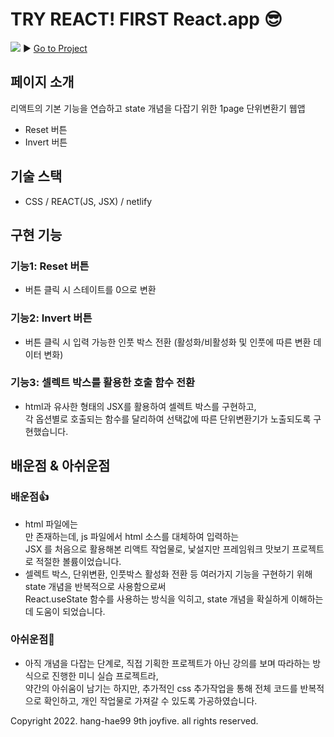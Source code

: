 # TRY REACT! FIRST React.app 😎
![](https://velog.velcdn.com/images/joyfive/post/402c3b47-a882-47fb-a6c1-7c92564960c7/image.png)
▶︎ [Go to Project](https://joy-reactstate.netlify.app/)

## 페이지 소개
리액트의 기본 기능을 연습하고 state 개념을 다잡기 위한 1page 단위변환기 웹앱
- Reset 버튼
- Invert 버튼

## 기술 스택
- CSS / REACT(JS, JSX) / netlify

## 구현 기능
### 기능1: Reset 버튼
- 버튼 클릭 시 스테이트를 0으로 변환 

### 기능2: Invert 버튼
- 버튼 클릭 시 입력 가능한 인풋 박스 전환 (활성화/비활성화 및 인풋에 따른 변환 데이터 변화)

### 기능3: 셀렉트 박스를 활용한 호출 함수 전환
- html과 유사한 형태의 JSX를 활용하여 셀렉트 박스를 구현하고,<br>
각 옵션별로 호출되는 함수를 달리하여 선택값에 따른 단위변환기가 노출되도록 구현했습니다.

## 배운점 & 아쉬운점
### 배운점👍
- html 파일에는 <div></div>만 존재하는데, js 파일에서 html 소스를 대체하여 입력하는 <br>
JSX 를 처음으로 활용해본 리액트 작업물로, 낯설지만 프레임워크 맛보기 프로젝트로 적절한 볼륨이었습니다. 
- 셀렉트 박스, 단위변환, 인풋박스 활성화 전환 등 여러가지 기능을 구현하기 위해 state 개념을 반복적으로 사용함으로써
<br>React.useState 함수를 사용하는 방식을 익히고, state 개념을 확실하게 이해하는데 도움이 되었습니다.

### 아쉬운점👀
- 아직 개념을 다잡는 단계로, 직접 기획한 프로젝트가 아닌 강의를 보며 따라하는 방식으로 진행한 미니 실습 프로젝트라,
<br> 약간의 아쉬움이 남기는 하지만, 추가적인 css 추가작업을 통해 전체 코드를 반복적으로 확인하고, 개인 작업물로 가져갈 수 있도록 가공하였습니다. 



Copyright 2022. hang-hae99 9th joyfive. all rights reserved.

